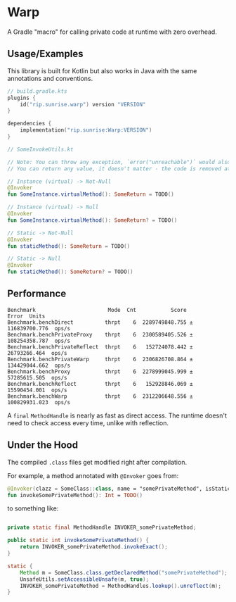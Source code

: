 
# Warp

A Gradle "macro" for calling private code at runtime with zero overhead.




## Usage/Examples

This library is built for Kotlin but also works in Java with the same annotations and conventions.

```kt
// build.gradle.kts
plugins {
    id("rip.sunrise.warp") version "VERSION"
}

dependencies {
    implementation("rip.sunrise:Warp:VERSION")
}
```

```kt
// SomeInvokeUtils.kt

// Note: You can throw any exception, `error("unreachable")` would also work.
// You can return any value, it doesn't matter - the code is removed at during building.

// Instance (virtual) -> Not-Null
@Invoker
fun SomeInstance.virtualMethod(): SomeReturn = TODO()

// Instance (virtual) -> Null
@Invoker
fun SomeInstance.virtualMethod(): SomeReturn? = TODO()

// Static -> Not-Null
@Invoker
fun staticMethod(): SomeReturn = TODO()

// Static -> Null
@Invoker
fun staticMethod(): SomeReturn? = TODO()
```


## Performance

```
Benchmark                       Mode  Cnt           Score           Error  Units
Benchmark.benchDirect          thrpt    6  2289749848.755 ± 116839700.776  ops/s
Benchmark.benchPrivateProxy    thrpt    6  2300589405.526 ± 108254358.787  ops/s
Benchmark.benchPrivateReflect  thrpt    6   152724078.442 ±  26793266.464  ops/s
Benchmark.benchPrivateWarp     thrpt    6  2306826708.864 ± 134429044.662  ops/s
Benchmark.benchProxy           thrpt    6  2278999045.999 ±  57285615.505  ops/s
Benchmark.benchReflect         thrpt    6   152928846.069 ±  15590454.001  ops/s
Benchmark.benchWarp            thrpt    6  2312206648.556 ± 100829931.023  ops/s
```

A `final` `MethodHandle` is nearly as fast as direct access.  The runtime doesn't need to check access every time, unlike with reflection.

## Under the Hood

The compiled `.class` files get modified right after compilation.

For example, a method annotated with `@Invoker` goes from:
```kotlin
@Invoker(clazz = SomeClass::class, name = "somePrivateMethod", isStatic = true)
fun invokeSomePrivateMethod(): Int = TODO()
```
to something like:
```java

private static final MethodHandle INVOKER_somePrivateMethod;

public static int invokeSomePrivateMethod() {
    return INVOKER_somePrivateMethod.invokeExact();
}

static {
    Method m = SomeClass.class.getDeclaredMethod("somePrivateMethod");
    UnsafeUtils.setAccessibleUnsafe(m, true);
    INVOKER_somePrivateMethod = MethodHandles.lookup().unreflect(m);
}

```